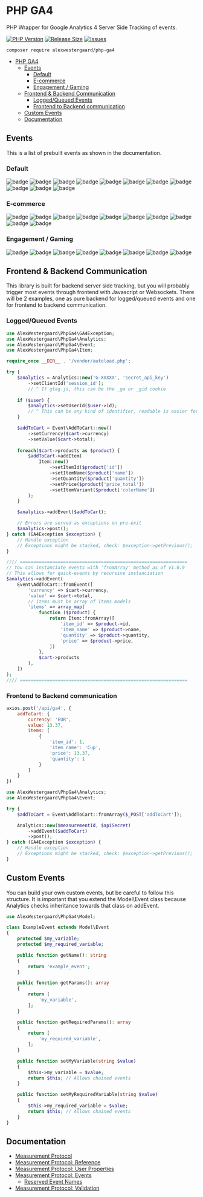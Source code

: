 # PHP GA4

PHP Wrapper for Google Analytics 4 Server Side Tracking of events.

[![PHP Version](https://img.shields.io/packagist/php-v/alexwestergaard/php-ga4?color=blue&style=for-the-badge)](https://www.php.net/releases/)
[![Release Size](https://img.shields.io/github/languages/code-size/alexwestergaard/php-ga4?color=blue&style=for-the-badge)](https://github.com/AlexWestergaard/php-ga4/releases/latest)
[![Issues](https://img.shields.io/github/issues-raw/alexwestergaard/php-ga4?color=red&style=for-the-badge)](https://github.com/AlexWestergaard/php-ga4/issues)

`composer require alexwestergaard/php-ga4`

- [PHP GA4](#php-ga4)
  - [Events](#events)
    - [Default](#default)
    - [E-commerce](#e-commerce)
    - [Engagement / Gaming](#engagement--gaming)
  - [Frontend & Backend Communication](#frontend--backend-communication)
    - [Logged/Queued Events](#loggedqueued-events)
    - [Frontend to Backend communication](#frontend-to-backend-communication)
  - [Custom Events](#custom-events)
  - [Documentation](#documentation)

## Events

This is a list of prebuilt events as shown in the documentation.

### Default

![badge](https://shields.io/badge/Share-informational)
![badge](https://shields.io/badge/Signup-informational)
![badge](https://shields.io/badge/Login-informational)
![badge](https://shields.io/badge/Search-informational)
![badge](https://shields.io/badge/SelectContent-informational)
![badge](https://shields.io/badge/SelectItem-informational)
![badge](https://shields.io/badge/SelectPromotion-informational)
![badge](https://shields.io/badge/ViewItem-informational)
![badge](https://shields.io/badge/ViewItemList-informational)
![badge](https://shields.io/badge/ViewPromotion-informational)
![badge](https://shields.io/badge/ViewSearchResults-informational)

### E-commerce

![badge](https://shields.io/badge/GenerateLead-informational)
![badge](https://shields.io/badge/AddToWishlist-informational)
![badge](https://shields.io/badge/AddToCart-informational)
![badge](https://shields.io/badge/ViewCart-informational)
![badge](https://shields.io/badge/RemoveFromCart-informational)
![badge](https://shields.io/badge/BeginCheckout-informational)
![badge](https://shields.io/badge/AddPaymentInfo-informational)
![badge](https://shields.io/badge/AddShippingInfo-informational)
![badge](https://shields.io/badge/Purchase-informational)
![badge](https://shields.io/badge/Refund-informational)
  
### Engagement / Gaming

![badge](https://shields.io/badge/EarnVirtualCurrency-informational)
![badge](https://shields.io/badge/SpendVirtualCurrency-informational)
![badge](https://shields.io/badge/LevelUp-informational)
![badge](https://shields.io/badge/PostScore-informational)
![badge](https://shields.io/badge/TutorialBegin-informational)
![badge](https://shields.io/badge/TutorialComplete-informational)
![badge](https://shields.io/badge/UnlockAchievement-informational)
![badge](https://shields.io/badge/JoinGroup-informational)

## Frontend & Backend Communication

This library is built for backend server side tracking, but you will probably trigger most events through frontend with Javascript or Websockets. There will be 2 examples, one as pure backend for logged/queued events and one for frontend to backend communication.
  
### Logged/Queued Events

```php
use AlexWestergaard\PhpGa4\GA4Exception;
use AlexWestergaard\PhpGa4\Analytics;
use AlexWestergaard\PhpGa4\Event;
use AlexWestergaard\PhpGa4\Item;

require_once __DIR__ . '/vendor/autoload.php';

try {
    $analytics = Analytics::new('G-XXXXX', 'secret_api_key')
        ->setClientId('session_id');
        // ^ If gtag.js, this can be the _ga or _gid cookie
    
    if ($user) {
        $analytics->setUserId($user->id);
        // ^ This can be any kind of identifier, readable is easier for you
    }

    $addToCart = Event\AddToCart::new()
        ->setCurrency($cart->currency)
        ->setValue($cart->total);
    
    foreach($cart->products as $product) {
        $addToCart->addItem(
            Item::new()
                ->setItemId($product['id'])
                ->setItemName($product['name'])
                ->setQuantity($product['quantity'])
                ->setPrice($product['price_total'])
                ->setItemVariant($product['colorName'])
        );
    }

    $analytics->addEvent($addToCart);

    // Errors are served as exceptions on pre-exit
    $analytics->post();
} catch (GA4Exception $exception) {
    // Handle exception
    // Exceptions might be stacked, check: $exception->getPrevious();
}

//// ==============================================================
// You can instanciate events with 'fromArray' method as of v1.0.9
// This allows for quick-events by recursive instanciation
$analytics->addEvent(
    Event\AddToCart::fromEvent([
        'currency' => $cart->currency,
        'value' => $cart->total,
        // Items must be array of Items models
        'items' => array_map(
            function ($product) {
                return Item::fromArray([
                    'item_id' => $product->id,
                    'item_name' => $product->name,
                    'quantity' => $product->quantity,
                    'price' => $product->price,
                ])
            },
            $cart->products
        ),
    ])
);
//// ==============================================================
```

### Frontend to Backend communication

```js
axios.post('/api/ga4', {
    addToCart: {
        currency: 'EUR',
        value: 13.37,
        items: [
            {
                'item_id': 1,
                'item_name': 'Cup',
                'price': 13.37,
                'quantity': 1
            }
        ]
    }
})
```

```php
use AlexWestergaard\PhpGa4\Analytics;
use AlexWestergaard\PhpGa4\Event;

try {
    $addToCart = Event\AddToCart::fromArray($_POST['addToCart']);

    Analytics::new($measurementId, $apiSecret)
        ->addEvent($addToCart)
        ->post();
} catch (GA4Exception $exception) {
    // Handle exception
    // Exceptions might be stacked, check: $exception->getPrevious();
}
```

## Custom Events

You can build your own custom events, but be careful to follow this structure. It is important that you extend the Model\Event class because Analytics checks inheritance towards that class on addEvent.

```php
use AlexWestergaard\PhpGa4\Model;

class ExampleEvent extends Model\Event
{
    protected $my_variable;
    protected $my_required_variable;

    public function getName(): string
    {
        return 'example_event';
    }

    public function getParams(): array
    {
        return [
            'my_variable',
        ];
    }

    public function getRequiredParams(): array
    {
        return [
            'my_required_variable',
        ];
    }

    public function setMyVariable(string $value)
    {
        $this->my_variable = $value;
        return $this; // Allows chained events
    }

    public function setMyRequiredVariable(string $value)
    {
        $this->my_required_variable = $value;
        return $this; // Allows chained events
    }
}
```

## Documentation

- [Measurement Protocol](https://developers.google.com/analytics/devguides/collection/protocol/ga4)
- [Measurement Protocol: Reference](https://developers.google.com/analytics/devguides/collection/protocol/ga4/reference?client_type=gtag)
- [Measurement Protocol: User Properties](https://developers.google.com/analytics/devguides/collection/protocol/ga4/user-properties?client_type=gtag)
- [Measurement Protocol: Events](https://developers.google.com/analytics/devguides/collection/protocol/ga4/reference/events)
  - [Reserved Event Names](https://developers.google.com/analytics/devguides/collection/protocol/ga4/reference?client_type=gtag#reserved_event_names)
- [Measurement Protocol: Validation](https://developers.google.com/analytics/devguides/collection/protocol/ga4/validating-events?client_type=gtag)